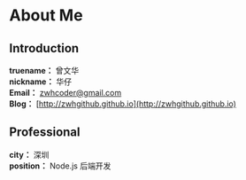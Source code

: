 # About Me

## Introduction

**truename：** 曾文华 <br/>
**nickname：** 华仔<br/>
**Email：** <zwhcoder@gmail.com><br/>
**Blog：** [http://zwhgithub.github.io](http://zwhgithub.github.io)

## Professional

**city：** 深圳<br/>
**position：** Node.js 后端开发<br/>

